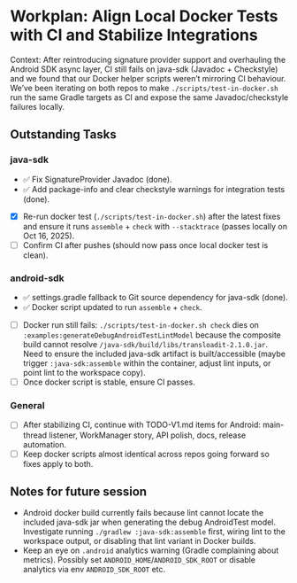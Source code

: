 # Workplan: Align Local Docker Tests with CI and Stabilize Integrations

Context: After reintroducing signature provider support and overhauling the Android SDK async layer, CI still fails on java-sdk (Javadoc + Checkstyle) and we found that our Docker helper scripts weren’t mirroring CI behaviour. We’ve been iterating on both repos to make `./scripts/test-in-docker.sh` run the same Gradle targets as CI and expose the same Javadoc/checkstyle failures locally.

## Outstanding Tasks

### java-sdk
- ✅ Fix SignatureProvider Javadoc (done).
- ✅ Add package-info and clear checkstyle warnings for integration tests (done).
- [x] Re-run docker test (`./scripts/test-in-docker.sh`) after the latest fixes and ensure it runs `assemble` + `check` with `--stacktrace` (passes locally on Oct 16, 2025).
- [ ] Confirm CI after pushes (should now pass once local docker test is clean).

### android-sdk
- ✅ settings.gradle fallback to Git source dependency for java-sdk (done).
- ✅ Docker script updated to run `assemble` + `check`.
- [ ] Docker run still fails: `./scripts/test-in-docker.sh check` dies on `:examples:generateDebugAndroidTestLintModel` because the composite build cannot resolve `/java-sdk/build/libs/transloadit-2.1.0.jar`. Need to ensure the included java-sdk artifact is built/accessible (maybe trigger `:java-sdk:assemble` within the container, adjust lint inputs, or point lint to the workspace copy).
- [ ] Once docker script is stable, ensure CI passes.

### General
- [ ] After stabilizing CI, continue with TODO-V1.md items for Android: main-thread listener, WorkManager story, API polish, docs, release automation.
- [ ] Keep docker scripts almost identical across repos going forward so fixes apply to both.

## Notes for future session
- Android docker build currently fails because lint cannot locate the included java-sdk jar when generating the debug AndroidTest model. Investigate running `./gradlew :java-sdk:assemble` first, wiring lint to the workspace output, or disabling that lint variant in Docker builds.
- Keep an eye on `.android` analytics warning (Gradle complaining about metrics). Possibly set `ANDROID_HOME`/`ANDROID_SDK_ROOT` or disable analytics via env `ANDROID_SDK_ROOT` etc.
